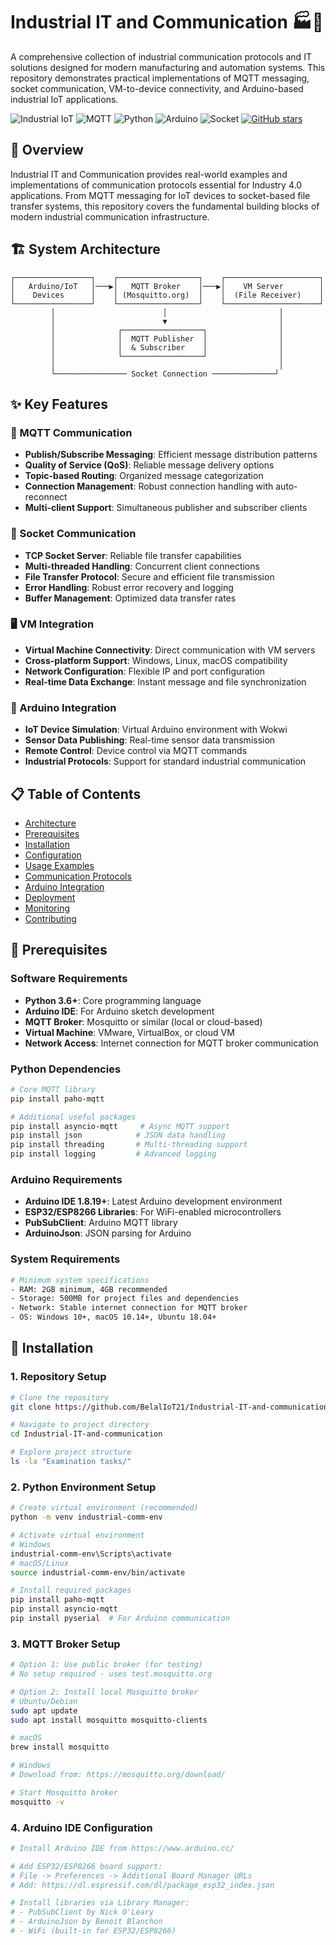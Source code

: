 # Industrial IT and Communication 🏭📡

A comprehensive collection of industrial communication protocols and IT solutions designed for modern manufacturing and automation systems. This repository demonstrates practical implementations of MQTT messaging, socket communication, VM-to-device connectivity, and Arduino-based industrial IoT applications.

![Industrial IoT](https://img.shields.io/badge/Industrial-IoT-blue)
![MQTT](https://img.shields.io/badge/MQTT-Protocol-green)
![Python](https://img.shields.io/badge/Python-3.6%2B-brightgreen)
![Arduino](https://img.shields.io/badge/Arduino-Compatible-orange)
![Socket](https://img.shields.io/badge/Socket-Communication-red)
[![GitHub stars](https://img.shields.io/github/stars/BelalIoT21/Industrial-IT-and-communication)](https://github.com/BelalIoT21/Industrial-IT-and-communication/stargazers)

## 🎯 Overview

Industrial IT and Communication provides real-world examples and implementations of communication protocols essential for Industry 4.0 applications. From MQTT messaging for IoT devices to socket-based file transfer systems, this repository covers the fundamental building blocks of modern industrial communication infrastructure.

## 🏗️ System Architecture

```
┌─────────────────┐    ┌──────────────────┐    ┌─────────────────────┐
│   Arduino/IoT   │───▶│   MQTT Broker    │───▶│    VM Server        │
│    Devices      │    │ (Mosquitto.org)  │    │  (File Receiver)    │
└─────────────────┘    └──────────────────┘    └─────────────────────┘
         │                        │                         │
         │                        ▼                         │
         │              ┌──────────────────┐                │
         │              │  MQTT Publisher  │                │
         │              │  & Subscriber    │                │
         │              └──────────────────┘                │
         │                                                  │
         └──────────────── Socket Connection ──────────────┘
```

## ✨ Key Features

### 📡 MQTT Communication
- **Publish/Subscribe Messaging**: Efficient message distribution patterns
- **Quality of Service (QoS)**: Reliable message delivery options
- **Topic-based Routing**: Organized message categorization
- **Connection Management**: Robust connection handling with auto-reconnect
- **Multi-client Support**: Simultaneous publisher and subscriber clients

### 🔌 Socket Communication
- **TCP Socket Server**: Reliable file transfer capabilities
- **Multi-threaded Handling**: Concurrent client connections
- **File Transfer Protocol**: Secure and efficient file transmission
- **Error Handling**: Robust error recovery and logging
- **Buffer Management**: Optimized data transfer rates

### 🖥️ VM Integration
- **Virtual Machine Connectivity**: Direct communication with VM servers
- **Cross-platform Support**: Windows, Linux, macOS compatibility
- **Network Configuration**: Flexible IP and port configuration
- **Real-time Data Exchange**: Instant message and file synchronization

### 🤖 Arduino Integration
- **IoT Device Simulation**: Virtual Arduino environment with Wokwi
- **Sensor Data Publishing**: Real-time sensor data transmission
- **Remote Control**: Device control via MQTT commands
- **Industrial Protocols**: Support for standard industrial communication

## 📋 Table of Contents

- [Architecture](#architecture)
- [Prerequisites](#prerequisites)
- [Installation](#installation)
- [Configuration](#configuration)
- [Usage Examples](#usage-examples)
- [Communication Protocols](#communication-protocols)
- [Arduino Integration](#arduino-integration)
- [Deployment](#deployment)
- [Monitoring](#monitoring)
- [Contributing](#contributing)

## 🔧 Prerequisites

### Software Requirements
- **Python 3.6+**: Core programming language
- **Arduino IDE**: For Arduino sketch development
- **MQTT Broker**: Mosquitto or similar (local or cloud-based)
- **Virtual Machine**: VMware, VirtualBox, or cloud VM
- **Network Access**: Internet connection for MQTT broker communication

### Python Dependencies
```bash
# Core MQTT library
pip install paho-mqtt

# Additional useful packages
pip install asyncio-mqtt     # Async MQTT support
pip install json            # JSON data handling
pip install threading       # Multi-threading support
pip install logging         # Advanced logging
```

### Arduino Requirements
- **Arduino IDE 1.8.19+**: Latest Arduino development environment
- **ESP32/ESP8266 Libraries**: For WiFi-enabled microcontrollers
- **PubSubClient**: Arduino MQTT library
- **ArduinoJson**: JSON parsing for Arduino

### System Requirements
```bash
# Minimum system specifications
- RAM: 2GB minimum, 4GB recommended
- Storage: 500MB for project files and dependencies
- Network: Stable internet connection for MQTT broker
- OS: Windows 10+, macOS 10.14+, Ubuntu 18.04+
```

## 🚀 Installation

### 1. Repository Setup
```bash
# Clone the repository
git clone https://github.com/BelalIoT21/Industrial-IT-and-communication.git

# Navigate to project directory
cd Industrial-IT-and-communication

# Explore project structure
ls -la "Examination tasks/"
```

### 2. Python Environment Setup
```bash
# Create virtual environment (recommended)
python -m venv industrial-comm-env

# Activate virtual environment
# Windows
industrial-comm-env\Scripts\activate
# macOS/Linux
source industrial-comm-env/bin/activate

# Install required packages
pip install paho-mqtt
pip install asyncio-mqtt
pip install pyserial  # For Arduino communication
```

### 3. MQTT Broker Setup
```bash
# Option 1: Use public broker (for testing)
# No setup required - uses test.mosquitto.org

# Option 2: Install local Mosquitto broker
# Ubuntu/Debian
sudo apt update
sudo apt install mosquitto mosquitto-clients

# macOS
brew install mosquitto

# Windows
# Download from: https://mosquitto.org/download/

# Start Mosquitto broker
mosquitto -v
```

### 4. Arduino IDE Configuration
```bash
# Install Arduino IDE from https://www.arduino.cc/

# Add ESP32/ESP8266 board support:
# File -> Preferences -> Additional Board Manager URLs
# Add: https://dl.espressif.com/dl/package_esp32_index.json

# Install libraries via Library Manager:
# - PubSubClient by Nick O'Leary
# - ArduinoJson by Benoit Blanchon
# - WiFi (built-in for ESP32/ESP8266)
```
